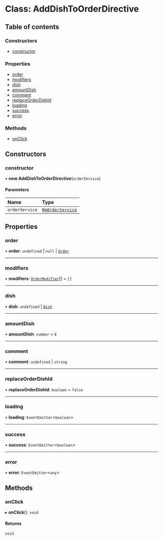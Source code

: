 # Class: AddDishToOrderDirective

## Table of contents

### Constructors

- [constructor](AddDishToOrderDirective.md#constructor)

### Properties

- [order](AddDishToOrderDirective.md#order)
- [modifiers](AddDishToOrderDirective.md#modifiers)
- [dish](AddDishToOrderDirective.md#dish)
- [amountDish](AddDishToOrderDirective.md#amountdish)
- [comment](AddDishToOrderDirective.md#comment)
- [replaceOrderDishId](AddDishToOrderDirective.md#replaceorderdishid)
- [loading](AddDishToOrderDirective.md#loading)
- [success](AddDishToOrderDirective.md#success)
- [error](AddDishToOrderDirective.md#error)

### Methods

- [onClick](AddDishToOrderDirective.md#onclick)

## Constructors

### constructor

• **new AddDishToOrderDirective**(`orderService`)

#### Parameters

| Name | Type |
| :------ | :------ |
| `orderService` | [`NgOrderService`](NgOrderService.md) |

## Properties

### order

• **order**: `undefined` \| ``null`` \| [`Order`](../interfaces/Order.md)

___

### modifiers

• **modifiers**: [`OrderModifier`](../interfaces/OrderModifier.md)[] = `[]`

___

### dish

• **dish**: `undefined` \| [`Dish`](../interfaces/Dish.md)

___

### amountDish

• **amountDish**: `number` = `0`

___

### comment

• **comment**: `undefined` \| `string`

___

### replaceOrderDishId

• **replaceOrderDishId**: `boolean` = `false`

___

### loading

• **loading**: `EventEmitter`<`boolean`\>

___

### success

• **success**: `EventEmitter`<`boolean`\>

___

### error

• **error**: `EventEmitter`<`any`\>

## Methods

### onClick

▸ **onClick**(): `void`

#### Returns

`void`

